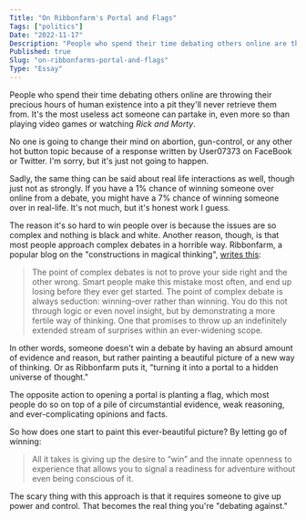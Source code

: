 ```yaml
---
Title: "On Ribbonfarm's Portal and Flags"
Tags: ["politics"]
Date: "2022-11-17"
Description: "People who spend their time debating others online are throwing their precious hours of human existence into a pit they'll never retrieve them from. It's the most useless act someone can partake in, even more so than playing video games or watching"
Published: true
Slug: "on-ribbonfarms-portal-and-flags"
Type: "Essay"
---
```

People who spend their time debating others online are throwing their precious hours of human existence into a pit they'll never retrieve them from. It's the most useless act someone can partake in, even more so than playing video games or watching *Rick and Morty*.

No one is going to change their mind on abortion, gun-control, or any other hot button topic because of a response written by User07373 on FaceBook or Twitter. I'm sorry, but it's just not going to happen.

Sadly, the same thing can be said about real life interactions as well, though just not as strongly. If you have a 1% chance of winning someone over online from a debate, you might have a 7% chance of winning someone over in real-life. It's not much, but it's honest work I guess.

The reason it's so hard to win people over is because the issues are so complex and nothing is black and white. Another reason, though, is that most people approach complex debates in a horrible way. Ribbonfarm, a popular blog on the "constructions in magical thinking", [writes this](https://www.ribbonfarm.com/2014/06/25/portals-and-flags/):

> The point of complex debates is not to prove your side right and the other wrong. Smart people make this mistake most often, and end up losing before they ever get started. The point of complex debate is always seduction: winning-over rather than winning. You do this not through logic or even novel insight, but by demonstrating a more fertile way of thinking. One that promises to throw up an indefinitely extended stream of surprises within an ever-widening scope.

In other words, someone doesn't win a debate by having an absurd amount of evidence and reason, but rather painting a beautiful picture of a new way of thinking. Or as Ribbonfarm puts it, "turning it into a portal to a hidden universe of thought."

The opposite action to opening a portal is planting a flag, which most people do so on top of a pile of circumstantial evidence, weak reasoning, and ever-complicating opinions and facts.

So how does one start to paint this ever-beautiful picture? By letting go of winning:

> All it takes is giving up the desire to “win” and the innate openness to experience that allows you to signal a readiness for adventure without even being conscious of it.

The scary thing with this approach is that it requires someone to give up power and control. That becomes the real thing you're "debating against."